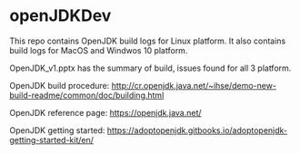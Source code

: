 # openJDKDev

This repo contains OpenJDK build logs for Linux platform. It also contains build logs for MacOS and Windwos 10 platform.

OpenJDK_v1.pptx has the summary of build, issues found for all 3 platform.

OpenJDK build procedure: http://cr.openjdk.java.net/~ihse/demo-new-build-readme/common/doc/building.html

OpenJDK reference page: https://openjdk.java.net/

OpenJDK getting started: https://adoptopenjdk.gitbooks.io/adoptopenjdk-getting-started-kit/en/


